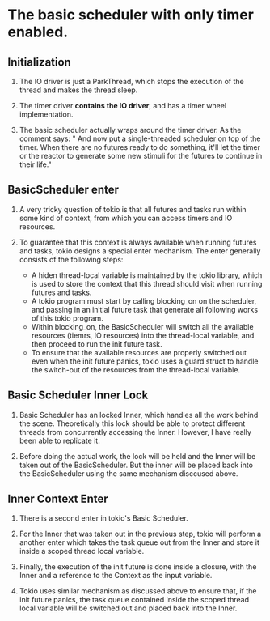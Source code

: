 # The basic scheduler with only timer enabled.

## Initialization

1. The IO driver is just a ParkThread, which stops the execution of the thread and makes the thread sleep.

2. The timer driver **contains the IO driver**, and has a timer wheel implementation.

3. The basic scheduler actually wraps around the timer driver. As the comment says: " And now put a single-threaded scheduler on top of the timer. When
there are no futures ready to do something, it'll let the timer or
the reactor to generate some new stimuli for the futures to continue
in their life."

## BasicScheduler enter

1. A very tricky question of tokio is that all futures and tasks run within some kind of context, from which you can access timers and IO resources. 

2. To guarantee that this context is always available when running futures and tasks, tokio designs a special enter mechanism. The enter generally consists of the following steps:
    * A hiden thread-local variable is maintained by the tokio library, which is used to store the context that this thread should visit when running futures and tasks.
    * A tokio program must start by calling blocking_on on the scheduler, and passing in an initial future task that generate all following works of this tokio program.
    * Within blocking_on, the BasicScheduler will switch all the available resources (tiemrs, IO resources) into the thread-local variable, and then proceed to run the init future task.
    * To ensure that the available resources are properly switched out even when the init future panics, tokio uses a guard struct to handle the switch-out of the resources from the thread-local variable.

## Basic Scheduler Inner Lock

1. Basic Scheduler has an locked Inner, which handles all the work behind the scene. Theoretically this lock should be able to protect different threads from concurrently accessing the Inner. However, I have really been able to replicate it.

2. Before doing the actual work, the lock will be held and the Inner will be taken out of the BasicScheduler. But the inner will be placed back into the BasicScheduler using the same mechanism disccused above.

## Inner Context Enter

1. There is a second enter in tokio's Basic Scheduler.

2. For the Inner that was taken out in the previous step, tokio will perform a another enter which takes the task queue out from the Inner and store it inside a scoped thread local variable. 

3. Finally, the execution of the init future is done inside a closure, with the Inner and a reference to the Context as the input variable.

4. Tokio uses similar mechanism as discussed above to ensure that, if the init future panics, the task queue contained inside the scoped thread local variable will be switched out and placed back into the Inner.

## 
